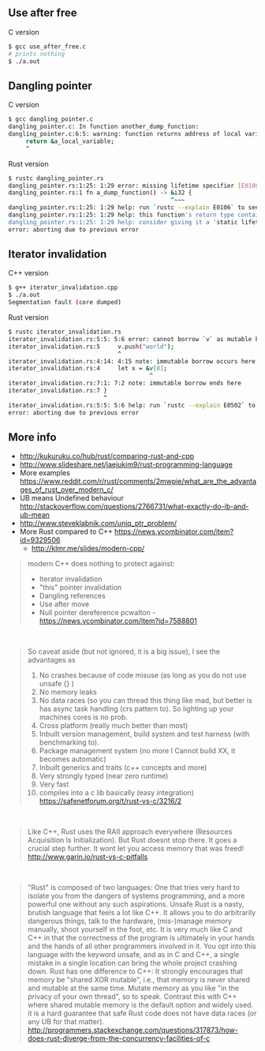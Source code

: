 ## Use after free

C version

```bash
$ gcc use_after_free.c
# prints nothing
$ ./a.out
```

## Dangling pointer

C version

```bash
$ gcc dangling_pointer.c
dangling_pointer.c: In function another_dump_function:
dangling_pointer.c:6:5: warning: function returns address of local variable [-Wreturn-local-addr]
     return &a_local_variable;
     ^
```

Rust version

```bash
$ rustc dangling_pointer.rs
dangling_pointer.rs:1:25: 1:29 error: missing lifetime specifier [E0106]
dangling_pointer.rs:1 fn a_dump_function() -> &i32 {
                                              ^~~~
dangling_pointer.rs:1:25: 1:29 help: run `rustc --explain E0106` to see a detailed explanation
dangling_pointer.rs:1:25: 1:29 help: this function's return type contains a borrowed value, but there is no value for it to be borrowed from
dangling_pointer.rs:1:25: 1:29 help: consider giving it a 'static lifetime
error: aborting due to previous error
```

## Iterator invalidation

C++ version

```bash
$ g++ iterator_invalidation.cpp
$ ./a.out
Segmentation fault (core dumped)
```

Rust version

```bash
$ rustc iterator_invalidation.rs
iterator_invalidation.rs:5:5: 5:6 error: cannot borrow `v` as mutable because it is also borrowed as immutable [E0502]
iterator_invalidation.rs:5     v.push("world");
                               ^
iterator_invalidation.rs:4:14: 4:15 note: immutable borrow occurs here
iterator_invalidation.rs:4     let x = &v[0];
                                        ^
iterator_invalidation.rs:7:1: 7:2 note: immutable borrow ends here
iterator_invalidation.rs:7 }
                           ^
iterator_invalidation.rs:5:5: 5:6 help: run `rustc --explain E0502` to see a detailed explanation
error: aborting due to previous error
```

## More info

- http://kukuruku.co/hub/rust/comparing-rust-and-cpp
- http://www.slideshare.net/jaejukim9/rust-programming-language
- More examples https://www.reddit.com/r/rust/comments/2mwpie/what_are_the_advantages_of_rust_over_modern_c/
- UB means Undefined behaviour http://stackoverflow.com/questions/2766731/what-exactly-do-ib-and-ub-mean
- http://www.steveklabnik.com/uniq_ptr_problem/
- More Rust compared to C++ https://news.ycombinator.com/item?id=9329506
  - http://klmr.me/slides/modern-cpp/

> modern C++ does nothing to protect against:
> - Iterator invalidation
> - "this" pointer invalidation
> - Dangling references
> - Use after move
> - Null pointer dereference
> pcwalton - https://news.ycombinator.com/item?id=7588801

<br>

> So caveat aside (but not ignored, it is a big issue), I see the advantages as 
> 1. No crashes because of code misuse (as long as you do not use unsafe {} ) 
> 2. No memory leaks 
> 3. No data races (so you can thread this thing like mad, but better is has async task handling (crs pattern to). So lighting up your machines cores is no prob.
> 4. Cross platform (really much better than most)
> 5. Inbuilt version management, build system and test harness (with benchmarking to).
> 6. Package management system (no more I Cannot build XX, it becomes automatic)
> 7. Inbuilt generics and traits (c++ concepts and more)
> 8. Very strongly typed (near zero runtime)
> 9. Very fast 
> 10. compiles into a c lib basically (easy integration)
> https://safenetforum.org/t/rust-vs-c/3216/2

<br>

> Like C++, Rust uses the RAII approach everywhere (Resources Acquisition Is Initialization).
> But Rust doesnt stop there. It goes a crucial step further. It wont let you access memory that was freed!
> http://www.garin.io/rust-vs-c-pitfalls

<br>

> "Rust" is composed of two languages: One that tries very hard to isolate you from the dangers of systems programming, and a more powerful one without any such aspirations.
> Unsafe Rust is a nasty, brutish language that feels a lot like C++. It allows you to do arbitrarily dangerous things, talk to the hardware, (mis-)manage memory manually, shoot yourself in the foot, etc. It is very much like C and C++ in that the correctness of the program is ultimately in your hands and the hands of all other programmers involved in it. You opt into this language with the keyword unsafe, and as in C and C++, a single mistake in a single location can bring the whole project crashing down.
> Rust has one difference to C++: It strongly encourages that memory be "shared XOR mutable", i.e., that memory is never shared and mutable at the same time. Mutate memory as you like "in the privacy of your own thread", so to speak. Contrast this with C++ where shared mutable memory is the default option and widely used.
> it is a hard guarantee that safe Rust code does not have data races (or any UB for that matter).
> http://programmers.stackexchange.com/questions/317873/how-does-rust-diverge-from-the-concurrency-facilities-of-c
